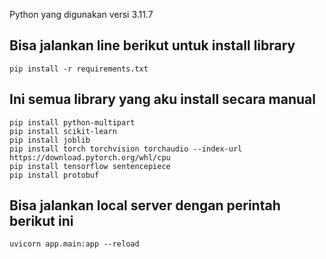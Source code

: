 Python yang digunakan versi 3.11.7

## Bisa jalankan line berikut untuk install library
```
pip install -r requirements.txt
```

## Ini semua library yang aku install secara manual
```
pip install python-multipart
pip install scikit-learn
pip install joblib
pip install torch torchvision torchaudio --index-url https://download.pytorch.org/whl/cpu
pip install tensorflow sentencepiece
pip install protobuf
```

## Bisa jalankan local server dengan perintah berikut ini
```
uvicorn app.main:app --reload
```

